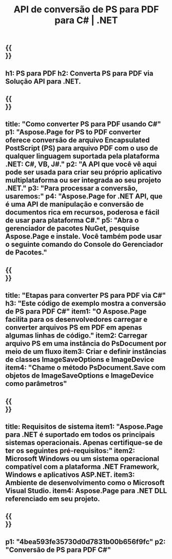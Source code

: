 ﻿---
translation: true
template: /_templates/_conversion-child-net.md
title: API de conversão de PS para PDF para C# |  .NET
url: /net/conversion/ps-to-pdf/
description: Código de exemplo para conversão de PS para PDF C#. Use o código de exemplo da API para conversão de arquivos PS em lote para PDF em VB.NET, Asp.NET ou qualquer aplicativo baseado em .NET.
informat: PS
outformat: PDF
otherformats: XPS EPS
---

{{<section banner>}}
---
h1: PS para PDF
h2: Converta PS para PDF via Solução API para .NET.
---

{{<section overview>}}
---
title: "Como converter PS para PDF usando C#"
p1: "Aspose.Page for PS to PDF converter oferece conversão de arquivo Encapsulated PostScript (PS) para arquivo PDF com o uso de qualquer linguagem suportada pela plataforma .NET: C#, VB, J#."
p2: "A API que você vê aqui pode ser usada para criar seu próprio aplicativo multiplataforma ou ser integrada ao seu projeto .NET."
p3: "Para processar a conversão, usaremos:"
p4: "Aspose.Page for .NET API, que é uma API de manipulação e conversão de documentos rica em recursos, poderosa e fácil de usar para plataforma C#."
p5: "Abra o gerenciador de pacotes NuGet, pesquise Aspose.Page e instale. Você também pode usar o seguinte comando do Console do Gerenciador de Pacotes."
---

{{<section feature1>}}
---
title: "Etapas para converter PS para PDF via C#"
h3: "Este código de exemplo mostra a conversão de PS para PDF C#"
item1: "O Aspose.Page facilita para os desenvolvedores carregar e converter arquivos PS em PDF em apenas algumas linhas de código."
item2: Carregar arquivo PS em uma instância do PsDocument por meio de um fluxo
item3: Criar e definir instâncias de classes ImageSaveOptions e ImageDevice
item4: "Chame o método PsDocument.Save com objetos de ImageSaveOptions e ImageDevice como parâmetros"
---

{{<section feature2>}}
---
title: Requisitos de sistema
item1: "Aspose.Page para .NET é suportado em todos os principais sistemas operacionais. Apenas certifique-se de ter os seguintes pré-requisitos:"
item2: Microsoft Windows ou um sistema operacional compatível com a plataforma .NET Framework, Windows e aplicativos ASP.NET.
item3: Ambiente de desenvolvimento como o Microsoft Visual Studio.
item4: Aspose.Page para .NET DLL referenciado em seu projeto.
---

{{<section gist>}}
---
p1: "4bea593fe35730d0d7831b00b656f9fc"
p2: "Conversão de PS para PDF C#"
---

